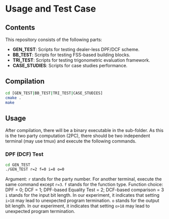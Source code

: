 # Usage and Test Case

## Contents
This repository consists of the following parts:
- __GEN_TEST__: Scripts for testing dealer-less DPF/DCF scheme.
- __BB_TEST__: Scripts for testing FSS-based building blocks.
- __TRI_TEST__: Scripts for testing trigonometric evaluation framework.
- __CASE_STUDIES__: Scripts for case studies performance.

## Compilation
```bash
cd [GEN_TEST|BB_TEST|TRI_TEST|CASE_STUDIES]
cmake .
make
```

## Usage
After compilation, there will be a binary executable in the sub-folder. As this is the two party computation (2PC), there should be two independent terminal (may use tmux) 
and execute the following commands.

### DPF (DCF) Test
```bash
cd GEN_TEST
./GEN_TEST r=2 f=0 i=8 o=0
```
Argument:
`r` stands for the party number. For another terminal, execute the same command except `r=3`.
`f` stands for the function type. Function choice: DPF = 0; DCF = 1; DPF-based Equality Test = 2; DCF-based comparison = 3
`i` stands for the input bit length. In our experiment, it indicates that setting `i>18` may lead to unexpected program termination.
`o` stands for the output bit length. In our experiment, it indicates that setting `o>18` may lead to unexpected program termination.